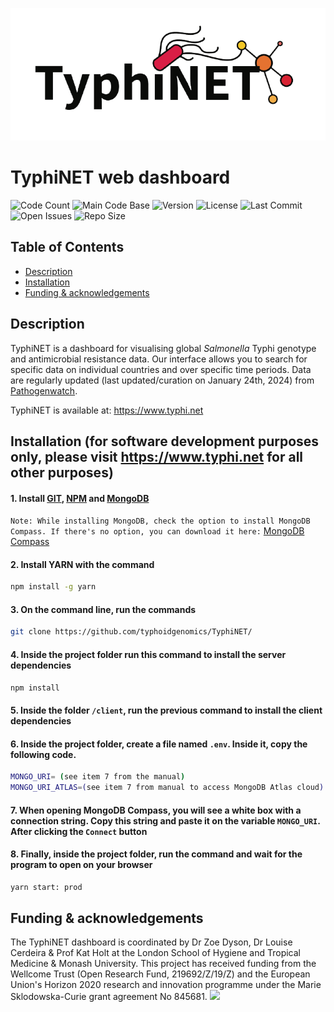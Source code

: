 ![TyphiNET_Logo](assets/img/logo-typhinet-prod.png)

# TyphiNET web dashboard

![Code Count](https://img.shields.io/github/languages/count/typhoidgenomics/TyphiNET)
![Main Code Base](https://img.shields.io/github/languages/top/typhoidgenomics/TyphiNET)
![Version](https://img.shields.io/badge/version-1.2-red)
![License](https://img.shields.io/badge/license-GPLv3-blue)
![Last Commit](https://img.shields.io/github/last-commit/typhoidgenomics/TyphiNET)
![Open Issues](https://img.shields.io/github/issues-raw/typhoidgenomics/TyphiNET)
![Repo Size](https://img.shields.io/github/repo-size/typhoidgenomics/TyphiNET)

## Table of Contents

- [Description](#Description)
- [Installation](#Installation)
- [Funding & acknowledgements](#Acknowledgements)

## Description

TyphiNET is a dashboard for visualising global _Salmonella_ Typhi genotype and antimicrobial resistance data. Our interface allows you to search for specific data on individual countries and over specific time periods. Data are regularly updated (last updated/curation on January 24th, 2024) from [Pathogenwatch](https://pathogen.watch/).

TyphiNET is available at: https://www.typhi.net

## Installation (for software development purposes only, please visit https://www.typhi.net for all other purposes)

#### 1. Install <a href="https://git-scm.com/">GIT</a>, <a href="https://www.npmjs.com/get-npm">NPM</a> and <a href="https://www.mongodb.com/try/download/community?tck=docs_server">MongoDB</a>

`Note: While installing MongoDB, check the option to install MongoDB Compass. If there's no option, you can download it here:` <a href="https://www.mongodb.com/try/download/compass">MongoDB Compass</a>

#### 2. Install YARN with the command

```sh
npm install -g yarn
```

#### 3. On the command line, run the commands

```sh
git clone https://github.com/typhoidgenomics/TyphiNET/
```


#### 4. Inside the project folder run this command to install the server dependencies


```sh
npm install
```

#### 5. Inside the folder `/client`, run the previous command to install the client dependencies


#### 6. Inside the project folder, create a file named `.env`. Inside it, copy the following code.


```sh
MONGO_URI= (see item 7 from the manual)
MONGO_URI_ATLAS=(see item 7 from manual to access MongoDB Atlas cloud)
```

#### 7. When opening MongoDB Compass, you will see a white box with a connection string. Copy this string and paste it on the variable `MONGO_URI`. After clicking the `Connect` button

#### 8. Finally, inside the project folder, run the command and wait for the program to open on your browser

```sh
yarn start: prod
```

## Funding & acknowledgements

The TyphiNET dashboard is coordinated by Dr Zoe Dyson, Dr Louise Cerdeira & Prof Kat Holt at the London School of Hygiene and Tropical Medicine & Monash University. This project has received funding from the Wellcome Trust (Open Research Fund, 219692/Z/19/Z) and the European Union's Horizon 2020 research and innovation programme under the Marie Sklodowska-Curie grant agreement No 845681. <img src="https://user-images.githubusercontent.com/8507671/153406979-9462c466-5a65-469e-adb6-14e271fd9e21.jpg" height="30" />
